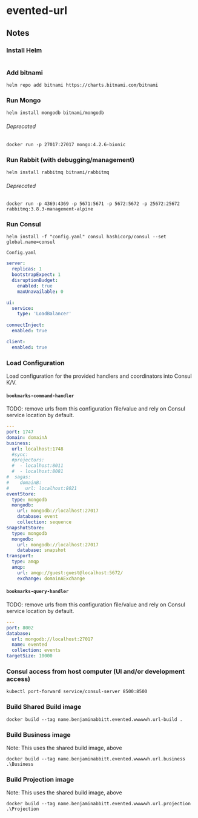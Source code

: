 # evented-url

## Notes
### Install Helm
```shell script

```
### Add bitnami
```shell script
helm repo add bitnami https://charts.bitnami.com/bitnami
```

### Run Mongo
```shell script
helm install mongodb bitnami/mongodb
```

###### Deprecated
```shell script
docker run -p 27017:27017 mongo:4.2.6-bionic
```

### Run Rabbit (with debugging/management)
```shell script
helm install rabbitmq bitnami/rabbitmq
```
###### Deprecated
```shell script
docker run -p 4369:4369 -p 5671:5671 -p 5672:5672 -p 25672:25672 rabbitmq:3.8.3-management-alpine
```

### Run Consul 
```shell script
helm install -f "config.yaml" consul hashicorp/consul --set global.name=consul
```

`Config.yaml`
```yaml
server:
  replicas: 1
  bootstrapExpect: 1
  disruptionBudget:
    enabled: true
    maxUnavailable: 0

ui:
  service:
    type: 'LoadBalancer'
    
connectInject:
  enabled: true

client:
  enabled: true
```

### Load Configuration
Load configuration for the provided handlers and coordinators into Consul K/V.
#### `bookmarks-command-handler`
TODO: remove urls from this configuration file/value and rely on Consul service location by default.
```yaml
---
port: 1747
domain: domainA
business:
  url: localhost:1748
  #sync:
  #projectors:
  #  - localhost:8011
  #  - localhost:8081
#  sagas:
#    domainB:
#      url: localhost:8021
eventStore:
  type: mongodb
  mongodb:
    url: mongodb://localhost:27017
    database: event
    collection: sequence
snapshotStore:
  type: mongodb
  mongodb:
    url: mongodb://localhost:27017
    database: snapshot
transport:
  type: amqp
  amqp:
    url: amqp://guest:guest@localhost:5672/
    exchange: domainAExchange
```

#### `bookmarks-query-handler`
TODO: remove urls from this configuration file/value and rely on Consul service location by default.
```yaml
---
port: 8002
database:
  url: mongodb://localhost:27017
  name: evented
  collection: events
targetSize: 10000
```

### Consul access from host computer (UI and/or development access)
```shell script
kubectl port-forward service/consul-server 8500:8500
```

### Build Shared Build image
```shell script
docker build --tag name.benjaminabbitt.evented.wwwwwh.url-build .
```

### Build Business image
Note: This uses the shared build image, above
```shell script
docker build --tag name.benjaminabbitt.evented.wwwwwh.url.business .\Business
```

### Build Projection image
Note: This uses the shared build image, above
```shell script
docker build --tag name.benjaminabbitt.evented.wwwwwh.url.projection .\Projection
```